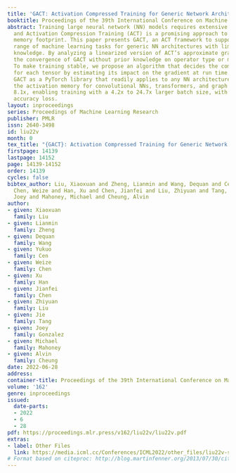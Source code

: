 ```yaml
---
title: 'GACT: Activation Compressed Training for Generic Network Architectures'
booktitle: Proceedings of the 39th International Conference on Machine Learning
abstract: Training large neural network (NN) models requires extensive memory resources,
  and Activation Compression Training (ACT) is a promising approach to reduce training
  memory footprint. This paper presents GACT, an ACT framework to support a broad
  range of machine learning tasks for generic NN architectures with limited domain
  knowledge. By analyzing a linearized version of ACT’s approximate gradient, we prove
  the convergence of GACT without prior knowledge on operator type or model architecture.
  To make training stable, we propose an algorithm that decides the compression ratio
  for each tensor by estimating its impact on the gradient at run time. We implement
  GACT as a PyTorch library that readily applies to any NN architecture. GACT reduces
  the activation memory for convolutional NNs, transformers, and graph NNs by up to
  8.1x, enabling training with a 4.2x to 24.7x larger batch size, with negligible
  accuracy loss.
layout: inproceedings
series: Proceedings of Machine Learning Research
publisher: PMLR
issn: 2640-3498
id: liu22v
month: 0
tex_title: "{GACT}: Activation Compressed Training for Generic Network Architectures"
firstpage: 14139
lastpage: 14152
page: 14139-14152
order: 14139
cycles: false
bibtex_author: Liu, Xiaoxuan and Zheng, Lianmin and Wang, Dequan and Cen, Yukuo and
  Chen, Weize and Han, Xu and Chen, Jianfei and Liu, Zhiyuan and Tang, Jie and Gonzalez,
  Joey and Mahoney, Michael and Cheung, Alvin
author:
- given: Xiaoxuan
  family: Liu
- given: Lianmin
  family: Zheng
- given: Dequan
  family: Wang
- given: Yukuo
  family: Cen
- given: Weize
  family: Chen
- given: Xu
  family: Han
- given: Jianfei
  family: Chen
- given: Zhiyuan
  family: Liu
- given: Jie
  family: Tang
- given: Joey
  family: Gonzalez
- given: Michael
  family: Mahoney
- given: Alvin
  family: Cheung
date: 2022-06-28
address:
container-title: Proceedings of the 39th International Conference on Machine Learning
volume: '162'
genre: inproceedings
issued:
  date-parts:
  - 2022
  - 6
  - 28
pdf: https://proceedings.mlr.press/v162/liu22v/liu22v.pdf
extras:
- label: Other Files
  link: https://media.icml.cc/Conferences/ICML2022/other_files/liu22v-supp.zip
# Format based on citeproc: http://blog.martinfenner.org/2013/07/30/citeproc-yaml-for-bibliographies/
---
```

